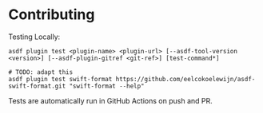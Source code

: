# Contributing

Testing Locally:

```shell
asdf plugin test <plugin-name> <plugin-url> [--asdf-tool-version <version>] [--asdf-plugin-gitref <git-ref>] [test-command*]

# TODO: adapt this
asdf plugin test swift-format https://github.com/eelcokoelewijn/asdf-swift-format.git "swift-format --help"
```

Tests are automatically run in GitHub Actions on push and PR.

